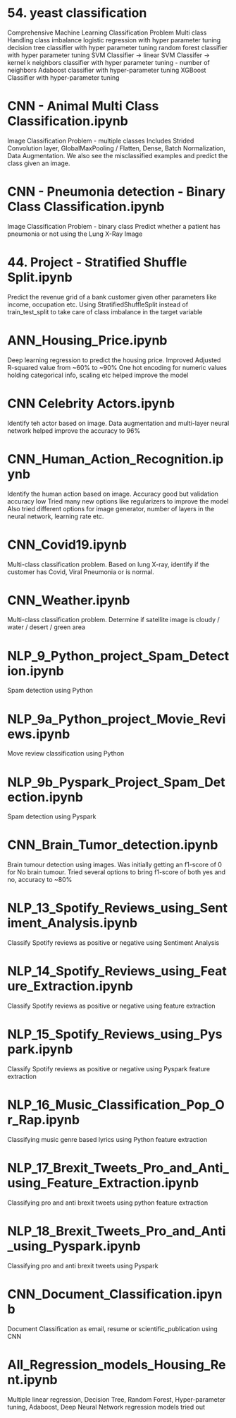 # 54. yeast classification 

Comprehensive Machine Learning Classification Problem
Multi class 
Handling class imbalance 
logistic regression with hyper parameter tuning 
decision tree classifier with hyper parameter tuning 
random forest classifier with hyper parameter tuning 
SVM Classifier -> linear SVM Classifer -> kernel k neighbors classifier with hyper parameter tuning - number of neighbors 
Adaboost classifier with hyper-parameter tuning 
XGBoost Classifier with hyper-parameter tuning

# CNN - Animal Multi Class Classification.ipynb

Image Classification Problem - multiple classes
Includes Strided Convolution layer, GlobalMaxPooling / Flatten, Dense, Batch Normalization, Data Augmentation. 
We also see the misclassified examples and predict the class given an image.

# CNN - Pneumonia detection - Binary Class Classification.ipynb

Image Classification Problem - binary class
Predict whether a patient has pneumonia or not using the Lung X-Ray Image

# 44. Project - Stratified Shuffle Split.ipynb

Predict the revenue grid of a bank customer given other parameters like income, occupation etc.
Using StratifiedShuffleSplit instead of train_test_split to take care of class imbalance in the target variable

# ANN_Housing_Price.ipynb

Deep learning regression to predict the housing price. Improved Adjusted R-squared value from ~60% to ~90%
One hot encoding for numeric values holding categorical info, scaling etc helped improve the model

# CNN Celebrity Actors.ipynb

Identify teh actor based on image.
Data augmentation and multi-layer neural network helped improve the accuracy to 96%

# CNN_Human_Action_Recognition.ipynb

Identify the human action based on image.
Accuracy good but validation accuracy low
Tried many new options like regularizers to improve the model
Also tried different options for image generator, number of layers in the neural network, learning rate etc.

# CNN_Covid19.ipynb

Multi-class classification problem.
Based on lung X-ray, identify if the customer has Covid, Viral Pneumonia or is normal.

# CNN_Weather.ipynb

Multi-class classification problem.
Determine if satellite image is cloudy / water / desert / green area

# NLP_9_Python_project_Spam_Detection.ipynb

Spam detection using Python

# NLP_9a_Python_project_Movie_Reviews.ipynb

Move review classification using Python

# NLP_9b_Pyspark_Project_Spam_Detection.ipynb

Spam detection using Pyspark

# CNN_Brain_Tumor_detection.ipynb

Brain tumour detection using images. Was initially getting an f1-score of 0 for No brain tumour. Tried several options to bring f1-score of both yes and no, accuracy to ~80%

# NLP_13_Spotify_Reviews_using_Sentiment_Analysis.ipynb

Classify Spotify reviews as positive or negative using Sentiment Analysis

# NLP_14_Spotify_Reviews_using_Feature_Extraction.ipynb

Classify Spotify reviews as positive or negative using feature extraction

# NLP_15_Spotify_Reviews_using_Pyspark.ipynb

Classify Spotify reviews as positive or negative using Pyspark feature extraction

# NLP_16_Music_Classification_Pop_Or_Rap.ipynb

Classifying music genre based lyrics using Python feature extraction

# NLP_17_Brexit_Tweets_Pro_and_Anti_using_Feature_Extraction.ipynb

Classifying pro and anti brexit tweets using python feature extraction

# NLP_18_Brexit_Tweets_Pro_and_Anti_using_Pyspark.ipynb

Classifying pro and anti brexit tweets using Pyspark

# CNN_Document_Classification.ipynb

Document Classification as email, resume or scientific_publication using CNN

# All_Regression_models_Housing_Rent.ipynb

Multiple linear regression, Decision Tree, Random Forest, Hyper-parameter tuning, Adaboost, Deep Neural Network regression models tried out
